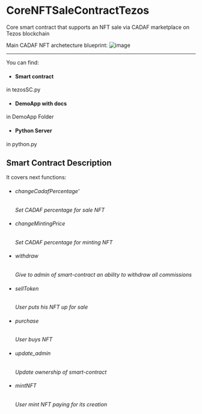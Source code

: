 # CoreNFTSaleContractTezos
Core smart contract that supports an NFT sale via CADAF marketplace on Tezos blockchain

Main CADAF NFT archetecture blueprint:
![image](https://user-images.githubusercontent.com/2915361/168102210-1c215951-ab2c-4a13-b465-a640c6a00c1c.png)

--------

You can find:
- #### Smart contract
in tezosSC.py

- #### DemoApp with docs
 in DemoApp Folder
 
- #### Python Server
in python.py




## Smart Contract Description
It covers next functions:

- ######  changeCadafPercentage'

  *Set CADAF percentage for sale NFT*

- ######  changeMintingPrice

  *Set CADAF percentage for minting NFT*

- ######  withdraw

  *Give to admin of smart-contract an ability to withdraw all commissions*

- ######  sellToken 

  *User puts his NFT up for sale*

- ######  purchase

  *User buys NFT*

- ######   update_admin

  *Update ownership of smart-contract*

- ######   mintNFT 

  *User mint NFT paying for its creation*

